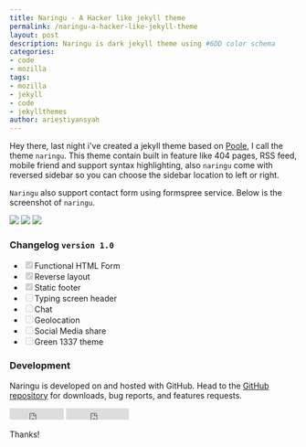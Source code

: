 ```yaml
---
title: Naringu - A Hacker like jekyll theme
permalink: /naringu-a-hacker-like-jekyll-theme
layout: post
description: Naringu is dark jekyll theme using #6DD color schema
categories:
- code
- mozilla
tags:
- mozilla
- jekyll
- code
- jekyllthemes
author: ariestiyansyah
---
```


Hey there, last night i've created a jekyll theme based on [Poole](http://getpoole.com), I call the theme `naringu`. This theme contain built in feature like 404 pages, RSS feed, mobile friend and support syntax highlighting, also `naringu` come with reversed sidebar so you can choose the sidebar location to left or right.

`Naringu` also support contact form using formspree service. Below is the screenshot of `naringu`.

![ ]({{site.baseurl}}images/screenshot-1.png  "2")
![]({{site.baseurl}}images/screenshot-2.png) 
![]({{site.baseurl}}images/screenshot-4.png) 

### Changelog `version 1.0`

- <input type="checkbox" disabled checked>Functional HTML Form
- <input type="checkbox" disabled checked>Reverse layout
- <input type="checkbox" disabled checked>Static footer
- <input type="checkbox" disabled>Typing screen header
- <input type="checkbox" disabled>Chat
- <input type="checkbox" disabled>Geolocation
- <input type="checkbox" disabled>Social Media share
- <input type="checkbox" disabled>Green 1337 theme


### Development

Naringu is developed on and hosted with GitHub. Head to the <a href="https://github.com/ariestiyansyah/naringu">GitHub repository</a> for downloads, bug reports, and features requests.


<iframe src="http://ghbtns.com/github-btn.html?user=ariestiyansyah&repo=naringu&type=fork&count=true" allowtransparency="true" frameborder="0" scrolling="0" width="95" height="20"></iframe>
<iframe src="http://ghbtns.com/github-btn.html?user=ariestiyansyah&repo=naringu&type=watch&count=true" allowtransparency="true" frameborder="0" scrolling="0" width="110" height="20"></iframe>

Thanks!
